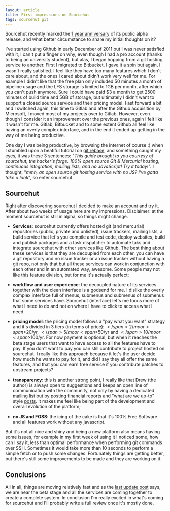 ```yaml
---
layout: article
title: First impressions on Sourcehut
tags: sourcehut git
---
```


Sourcehut recently marked the [1 year anniversary](https://sourcehut.org/blog/2019-11-15-sourcehut-1-year-alpha/) of
its public alpha release, and what better circumstance to share my initial thoughts on it?

I've started using Github in early December of 2011 but I was never satisfied with it, I can't put a finger on why,
even though I had a pro account (thanks to being an university student), but alas, I began hopping from a git hosting 
service to another. First I migrated to Bitbucket, I gave it a spin but again, I wasn't really satisfied. I feel like
they have too many features which I don't care about, and the ones I cared about didn't work very well for me. For 
example I didn't like that the free plan only included 50 minutes a month of pipeline usage and the LFS storage is 
limited to 1GB per month, after which you can't push anymore. Sure I could have paid <span>$</span>3 a month to get 
2500 minutes of build time and 5GB of storage, but ultimately I didn't want to support a closed source service and 
their pricing model. Fast forward a bit and I switched again, this time to Gitlab and after the Github acquisition by 
Microsoft, I moved most of my projects over to Gitlab. However, even though I consider it an improvement over the 
previous ones, again I felt like it wasn't for me. Gitlab, Bitbucket and to some extent Github all feel like having an
overly complex interface, and in the end it ended up getting in the way of me being productive.

One day I was being productive, by browsing the internet of course :) when I stumbled upon a beatiful tutorial on [git
rebase](https://git-rebase.io/), and something caught my eyes, it was these 3 sentences: "_This guide brought to you 
courtesy of sourcehut, the hacker's forge. 100% open source Git & Mercurial hosting, continuous integration, mailing 
lists, and no JavaScript! Try it today!_". I thought, "_mmh, an open source git hosting service with no JS? I've gotta
take a look_", so enter sourcehut.

## Sourcehut
Right after discovering sourcehut I decided to make an account and try it. After about two weeks of usage here are my
impressions. Disclaimer: at the moment sourcehut is still in alpha, so things might change.

- **Services**: sourcehut currently offers hosted git (and mercurial) repositories (public, private and unlisted), 
issue trackers, mailing lists, a build service that let's you compile and test code, deploy websites, build and 
publish packages and a task dispatcher to automate taks and integrate sourcehut with other services like Github. 
The best thing about these services is that they are decoupled from each other, you can have a git repository and no issue
tracker or an issue tracker without having a git repo, not only that but all these services can work in conjunction
with each other and in an automated way, awesome. Some people may not like this feature division, but for me it's actually
perfect;

- **workflow and user experience**: the decoupled nature of its services together with the clean interface is a godsend
for me. I dislike the overly complex interface full of menus, submenus and submenus of submenus that some services have.
Sourcehut (interface) let's me focus more of what I need to do and not on where I have to click to access what I need.

- **pricing model**: the pricing model follows a "pay what you want" strategy and it's divided in 3 tiers (in terms of
price): <span>$</span>2/mo or <span>$</span>20/yr, <span>$</span>5/mo or <span>$</span>50/yr and <span>$</span>10/mo or
<span>$</span>100/yr. For now payment is optional, but when it reaches the beta stage users that want to have access to
all the features have to pay. If you don't want to pay you can still contribute to project hosted on sourcehut. I 
really like this approach because it let's the user decide how much he wants to pay for it, and did I say they all 
offer the same features, and that you can earn free service if you contribute patches to upstream projects? 

- **transparency**: this is another strong point, I really like that Drew (the author) is always open to suggestions
and keeps an open line of communication with the community, not only by having a dedicated [mailing
list](https://lists.sr.ht/~sircmpwn/sr.ht-discuss) but by posting financial reports and "what are we up-to" style 
[posts](https://sourcehut.org/blog/). It makes me feel like being part of the development and overall evolution of the 
platform;

- **no JS and FOSS**: the icing of the cake is that it's 100% Free Software and all features work without any javascript.

But it's not all nice and shiny and being a new platform also means having some issues, for example in my first week of
using it I noticed some, how can I say it, less than optimal performance when performing git commands over SSH.
Sometimes it would take more than 10 seconds to perform a simple fetch or to push some changes. Fortunately things are
getting better, but there's still some improvements to be made and they are working on it.

## Conclusions

All in all, things are moving relatively fast and as the 
[last update post](https://sourcehut.org/blog/2019-11-15-sourcehut-1-year-alpha/) says, we are near the beta stage and 
all the services are coming together to create a complete system. In conclusion I'm really excited in what's coming for
sourcehut and I'll probably write a full review once it's mostly done.

